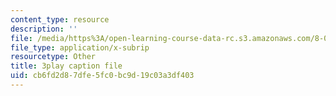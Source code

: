 ```yaml
---
content_type: resource
description: ''
file: /media/https%3A/open-learning-course-data-rc.s3.amazonaws.com/8-05-quantum-physics-ii-fall-2013/cb6fd2d87dfe5fc0bc9d19c03a3df403_t3r9j7YUFrs.vtt
file_type: application/x-subrip
resourcetype: Other
title: 3play caption file
uid: cb6fd2d8-7dfe-5fc0-bc9d-19c03a3df403
---
```


